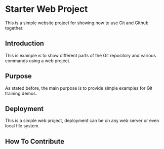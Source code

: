 # Starter Web Project

This is a simple website project for showing how to use Git and Github together.

## Introduction

This is example is to show different parts of the Git repository and various commands using a web project.

## Purpose

As stated before, the main purpose is to provide simple examples for Git training demos. 

## Deployment

This is a simple web project, deployment can be on any web server or even local file system.

## How To Contribute